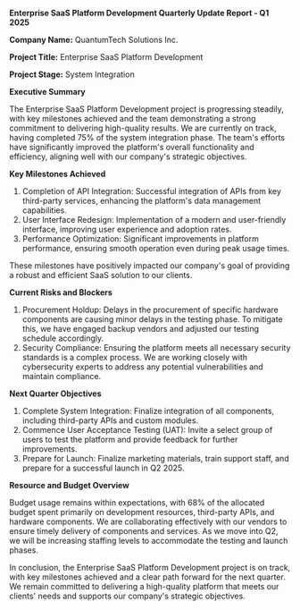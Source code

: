  **Enterprise SaaS Platform Development Quarterly Update Report - Q1 2025**

**Company Name:** QuantumTech Solutions Inc.

**Project Title:** Enterprise SaaS Platform Development

**Project Stage:** System Integration

**Executive Summary**

The Enterprise SaaS Platform Development project is progressing steadily, with key milestones achieved and the team demonstrating a strong commitment to delivering high-quality results. We are currently on track, having completed 75% of the system integration phase. The team's efforts have significantly improved the platform's overall functionality and efficiency, aligning well with our company's strategic objectives.

**Key Milestones Achieved**

1. Completion of API Integration: Successful integration of APIs from key third-party services, enhancing the platform's data management capabilities.
2. User Interface Redesign: Implementation of a modern and user-friendly interface, improving user experience and adoption rates.
3. Performance Optimization: Significant improvements in platform performance, ensuring smooth operation even during peak usage times.

These milestones have positively impacted our company's goal of providing a robust and efficient SaaS solution to our clients.

**Current Risks and Blockers**

1. Procurement Holdup: Delays in the procurement of specific hardware components are causing minor delays in the testing phase. To mitigate this, we have engaged backup vendors and adjusted our testing schedule accordingly.
2. Security Compliance: Ensuring the platform meets all necessary security standards is a complex process. We are working closely with cybersecurity experts to address any potential vulnerabilities and maintain compliance.

**Next Quarter Objectives**

1. Complete System Integration: Finalize integration of all components, including third-party APIs and custom modules.
2. Commence User Acceptance Testing (UAT): Invite a select group of users to test the platform and provide feedback for further improvements.
3. Prepare for Launch: Finalize marketing materials, train support staff, and prepare for a successful launch in Q2 2025.

**Resource and Budget Overview**

Budget usage remains within expectations, with 68% of the allocated budget spent primarily on development resources, third-party APIs, and hardware components. We are collaborating effectively with our vendors to ensure timely delivery of components and services. As we move into Q2, we will be increasing staffing levels to accommodate the testing and launch phases.

In conclusion, the Enterprise SaaS Platform Development project is on track, with key milestones achieved and a clear path forward for the next quarter. We remain committed to delivering a high-quality platform that meets our clients' needs and supports our company's strategic objectives.